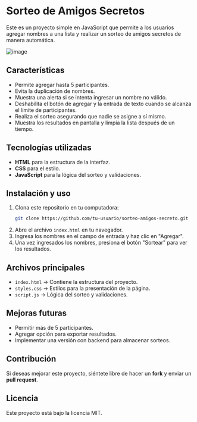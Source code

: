 # Sorteo de Amigos Secretos

Este es un proyecto simple en JavaScript que permite a los usuarios agregar nombres a una lista y realizar un sorteo de amigos secretos de manera automática.

![image](https://github.com/user-attachments/assets/f906a1e4-1c36-48ba-adac-4b0f05b32d7c)

## Características
- Permite agregar hasta 5 participantes.
- Evita la duplicación de nombres.
- Muestra una alerta si se intenta ingresar un nombre no válido.
- Deshabilita el botón de agregar y la entrada de texto cuando se alcanza el límite de participantes.
- Realiza el sorteo asegurando que nadie se asigne a sí mismo.
- Muestra los resultados en pantalla y limpia la lista después de un tiempo.

## Tecnologías utilizadas
- **HTML** para la estructura de la interfaz.
- **CSS** para el estilo.
- **JavaScript** para la lógica del sorteo y validaciones.

## Instalación y uso
1. Clona este repositorio en tu computadora:
   ```sh
   git clone https://github.com/tu-usuario/sorteo-amigos-secreto.git
   ```
2. Abre el archivo `index.html` en tu navegador.
3. Ingresa los nombres en el campo de entrada y haz clic en "Agregar".
4. Una vez ingresados los nombres, presiona el botón "Sortear" para ver los resultados.

## Archivos principales
- `index.html` → Contiene la estructura del proyecto.
- `styles.css` → Estilos para la presentación de la página.
- `script.js` → Lógica del sorteo y validaciones.

## Mejoras futuras
- Permitir más de 5 participantes.
- Agregar opción para exportar resultados.
- Implementar una versión con backend para almacenar sorteos.

## Contribución
Si deseas mejorar este proyecto, siéntete libre de hacer un **fork** y enviar un **pull request**.

## Licencia
Este proyecto está bajo la licencia MIT.

